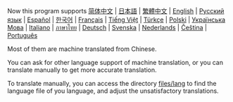 
Now this program supports [简体中文]() | [日本語](LunaTranslator/files/lang/ja.json) | [繁體中文](LunaTranslator/files/lang/cht.json) | [English](LunaTranslator/files/lang/en.json) | [Русский язык](LunaTranslator/files/lang/ru.json) | [Español](LunaTranslator/files/lang/es.json) | [한국어](LunaTranslator/files/lang/ko.json) | [Français](LunaTranslator/files/lang/fr.json)  | [Tiếng Việt](LunaTranslator/files/lang/vi.json) | [Türkçe](LunaTranslator/files/lang/tr.json) | [Polski](LunaTranslator/files/lang/pl.json) | [Українська Мова](LunaTranslator/files/lang/uk.json) | [Italiano](LunaTranslator/files/lang/it.json) | [ภาษาไทย](LunaTranslator/files/lang/th.json) | [Deutsch](LunaTranslator/files/lang/de.json) | [Svenska](LunaTranslator/files/lang/sv.json) | [Nederlands](LunaTranslator/files/lang/nl.json) | [Čeština](LunaTranslator/files/lang/cs.json) | [Português](LunaTranslator/files/lang/pt.json)

Most of them are machine translated from Chinese.

You can ask for other language support of machine translation, or you can translate manually to get more accurate translation.

To translate manually, you can access the directory [files/lang](LunaTranslator/files/lang) to find the language file of you language, and adjust the unsatisfactory translations.
